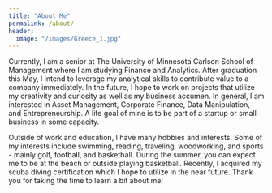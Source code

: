 ```yaml
---
title: "About Me"
permalink: /about/
header:
  image: "/images/Greece_1.jpg"
---
```


Currently, I am a senior at The University of Minnesota Carlson School of Management where I am studying Finance and Analytics. After graduation this May, I intend to leverage my analytical skills to contribute value to a company
immediately. In the future, I hope to work on projects that utilize my creativity and curiosity as well as my business accumen. In general, I am interested in Asset Management, Corporate Finance, Data Manipulation,
and Entrepreneurship. A life goal of mine is to be part of a startup or small business in some capacity.

Outside of work and education, I have many hobbies and interests. Some of my interests include swimming, reading, traveling, woodworking, and sports - mainly golf, football, and basketball. During the summer, you can expect me to be at
the beach or outside playing basketball. Recently, I acquired my scuba diving certification which I hope to utilize in the near future. Thank you for taking the time to learn a bit about me!